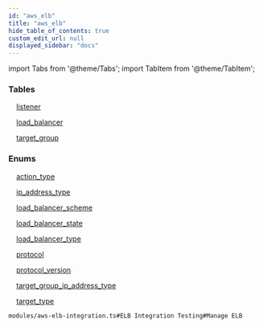 ```yaml
---
id: "aws_elb"
title: "aws_elb"
hide_table_of_contents: true
custom_edit_url: null
displayed_sidebar: "docs"
---
```


import Tabs from '@theme/Tabs';
import TabItem from '@theme/TabItem';

<Tabs queryString="view">
  <TabItem value="components" label="Components" default>

### Tables

    [listener](../../aws/tables/aws_elb_entity_listener.Listener)

    [load_balancer](../../aws/tables/aws_elb_entity_load_balancer.LoadBalancer)

    [target_group](../../aws/tables/aws_elb_entity_target_group.TargetGroup)

### Enums
    [action_type](../../aws/enums/aws_elb_entity_listener.ActionTypeEnum)

    [ip_address_type](../../aws/enums/aws_elb_entity_load_balancer.IpAddressType)

    [load_balancer_scheme](../../aws/enums/aws_elb_entity_load_balancer.LoadBalancerSchemeEnum)

    [load_balancer_state](../../aws/enums/aws_elb_entity_load_balancer.LoadBalancerStateEnum)

    [load_balancer_type](../../aws/enums/aws_elb_entity_load_balancer.LoadBalancerTypeEnum)

    [protocol](../../aws/enums/aws_elb_entity_target_group.ProtocolEnum)

    [protocol_version](../../aws/enums/aws_elb_entity_target_group.ProtocolVersionEnum)

    [target_group_ip_address_type](../../aws/enums/aws_elb_entity_target_group.TargetGroupIpAddressTypeEnum)

    [target_type](../../aws/enums/aws_elb_entity_target_group.TargetTypeEnum)

</TabItem>
  <TabItem value="code-examples" label="Code examples">

```testdoc
modules/aws-elb-integration.ts#ELB Integration Testing#Manage ELB
```

</TabItem>
</Tabs>
